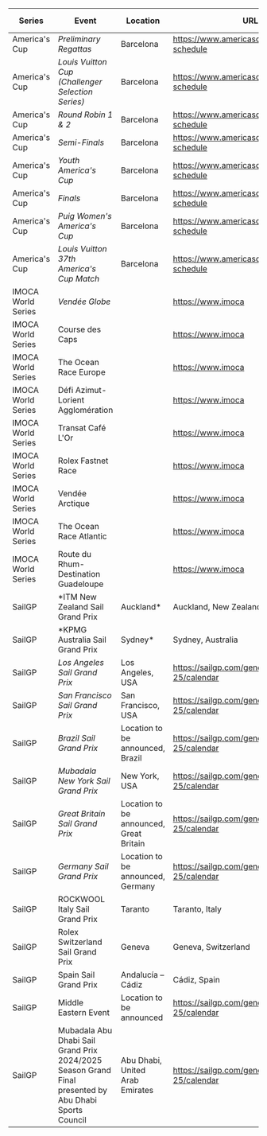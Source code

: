 | Series | Event | Location | URL | Start Date | End Date |
|---|---|---|---|---|---|
| America's Cup | *Preliminary Regattas* | Barcelona | https://www.americascup.com/en/ac37-schedule | 2024-08-22 | *2024-08-25* |
| America's Cup | *Louis Vuitton Cup (Challenger Selection Series)* | Barcelona | https://www.americascup.com/en/ac37-schedule | 2024-08-29 | *2024-09-08* |
| America's Cup | *Round Robin 1 & 2* | Barcelona | https://www.americascup.com/en/ac37-schedule | 2024-08-29 | *2024-09-08* |
| America's Cup | *Semi-Finals* | Barcelona | https://www.americascup.com/en/ac37-schedule | 2024-09-14 | *2024-09-19* |
| America's Cup | *Youth America's Cup* | Barcelona | https://www.americascup.com/en/ac37-schedule | 2024-09-17 | *2024-09-22* |
| America's Cup | *Finals* | Barcelona | https://www.americascup.com/en/ac37-schedule | 2024-09-26 | *2024-10-05* |
| America's Cup | *Puig Women's America's Cup* | Barcelona | https://www.americascup.com/en/ac37-schedule | 2024-10-05 | *2024-10-13* |
| America's Cup | *Louis Vuitton 37th America's Cup Match* | Barcelona | https://www.americascup.com/en/ac37-schedule | 2024-10-12 | *2024-10-21* |
| IMOCA World Series | *Vendée Globe* |  | https://www.imoca | 2024 | *2025* |
| IMOCA World Series | Course des Caps |  | https://www.imoca | 2025-06-29 | 2025-06-29 |
| IMOCA World Series | The Ocean Race Europe |  | https://www.imoca | 2025-08-10 | 2025-08-10 |
| IMOCA World Series | Défi Azimut-Lorient Agglomération |  | https://www.imoca | 2025-09 | 2025-09 |
| IMOCA World Series | Transat Café L'Or |  | https://www.imoca | 2025-10 | 2025-10 |
| IMOCA World Series | Rolex Fastnet Race |  | https://www.imoca | 2025 | 2025 |
| IMOCA World Series | Vendée Arctique |  | https://www.imoca | 2026-06 | 2026-06 |
| IMOCA World Series | The Ocean Race Atlantic |  | https://www.imoca | 2026-08 | 2026-08 |
| IMOCA World Series | Route du Rhum-Destination Guadeloupe |  | https://www.imoca | 2026-11 | 2026-11 |
| SailGP | *ITM New Zealand Sail Grand Prix | Auckland* | Auckland, New Zealand | https://sailgp.com/general/24-25/calendar | 2025-01-18 | *2025-01-19* |
| SailGP | *KPMG Australia Sail Grand Prix | Sydney* | Sydney, Australia | https://sailgp.com/general/24-25/calendar | 2025-02-08 | *2025-02-09* |
| SailGP | *Los Angeles Sail Grand Prix* | Los Angeles, USA | https://sailgp.com/general/24-25/calendar | 2025-03-15 | *2025-03-16* |
| SailGP | *San Francisco Sail Grand Prix* | San Francisco, USA | https://sailgp.com/general/24-25/calendar | 2025-03-22 | *2025-03-23* |
| SailGP | *Brazil Sail Grand Prix* | Location to be announced, Brazil | https://sailgp.com/general/24-25/calendar | 2025-05-03 | *2025-05-04* |
| SailGP | *Mubadala New York Sail Grand Prix* | New York, USA | https://sailgp.com/general/24-25/calendar | 2025-06-07 | *2025-06-08* |
| SailGP | *Great Britain Sail Grand Prix* | Location to be announced, Great Britain | https://sailgp.com/general/24-25/calendar | 2025-07-19 | *2025-07-20* |
| SailGP | *Germany Sail Grand Prix* | Location to be announced, Germany | https://sailgp.com/general/24-25/calendar | 2025-08-16 | *2025-08-17* |
| SailGP | ROCKWOOL Italy Sail Grand Prix | Taranto | Taranto, Italy | https://sailgp.com/general/24-25/calendar | 2025-09-06 | 2025-09-07 |
| SailGP | Rolex Switzerland Sail Grand Prix | Geneva | Geneva, Switzerland | https://sailgp.com/general/24-25/calendar | 2025-09-20 | 2025-09-21 |
| SailGP | Spain Sail Grand Prix | Andalucía – Cádiz | Cádiz, Spain | https://sailgp.com/general/24-25/calendar | 2025-10-04 | 2025-10-05 |
| SailGP | Middle Eastern Event | Location to be announced | https://sailgp.com/general/24-25/calendar | 2025-11-07 | 2025-11-08 |
| SailGP | Mubadala Abu Dhabi Sail Grand Prix 2024/2025 Season Grand Final presented by Abu Dhabi Sports Council | Abu Dhabi, United Arab Emirates | https://sailgp.com/general/24-25/calendar | 2025-11-29 | 2025-11-30 |